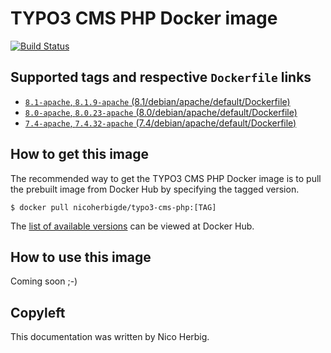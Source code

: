 # TYPO3 CMS PHP Docker image

[![Build Status](https://github.com/nicoherbigio/docker-typo3-cms-php/actions/workflows/build-docker-images.yml/badge.svg)](https://github.com/nicoherbigio/docker-typo3-cms-php/actions/workflows/build-docker-images.yml)

## Supported tags and respective `Dockerfile` links

 * [`8.1-apache`, `8.1.9-apache` (8.1/debian/apache/default/Dockerfile)](https://github.com/nicoherbigio/docker-typo3-cms-php/blob/main/8.1/debian/apache/default/Dockerfile)
 * [`8.0-apache`, `8.0.23-apache` (8.0/debian/apache/default/Dockerfile)](https://github.com/nicoherbigio/docker-typo3-cms-php/blob/main/8.0/debian/apache/default/Dockerfile)
 * [`7.4-apache`, `7.4.32-apache` (7.4/debian/apache/default/Dockerfile)](https://github.com/nicoherbigio/docker-typo3-cms-php/blob/main/7.4/debian/apache/default/Dockerfile)

## How to get this image

The recommended way to get the TYPO3 CMS PHP Docker image is to pull the prebuilt image from Docker Hub by specifying the tagged version.

```console
$ docker pull nicoherbigde/typo3-cms-php:[TAG]
```

The [list of available versions](https://hub.docker.com/r/nicoherbigde/typo3-cms-php/tags) can be viewed at Docker Hub.

## How to use this image

Coming soon ;-)

## Copyleft

This documentation was written by Nico Herbig.
